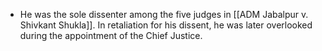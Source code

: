 - He was the sole dissenter among the five judges in [[ADM Jabalpur v. Shivkant Shukla]]. In retaliation for his dissent, he was later overlooked during the appointment of the Chief Justice.